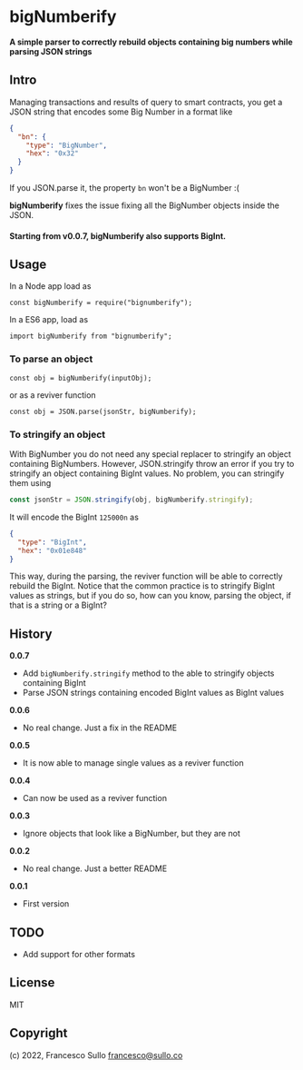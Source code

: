 # bigNumberify

**A simple parser to correctly rebuild objects containing big numbers while parsing JSON strings**

## Intro

Managing transactions and results of query to smart contracts, you get a JSON string that encodes some Big Number in a format like

```json
{
  "bn": {
    "type": "BigNumber",
    "hex": "0x32"
  }
}
```

If you JSON.parse it, the property `bn` won't be a BigNumber :(

**bigNumberify** fixes the issue fixing all the BigNumber objects inside the JSON.

#### Starting from v0.0.7, **bigNumberify** also supports BigInt.

## Usage

In a Node app load as

```
const bigNumberify = require("bignumberify");
```

In a ES6 app, load as

```
import bigNumberify from "bignumberify";
```

### To parse an object

```
const obj = bigNumberify(inputObj);
```

or as a reviver function

```
const obj = JSON.parse(jsonStr, bigNumberify);
```

### To stringify an object

With BigNumber you do not need any special replacer to stringify an object containing BigNumbers. However, JSON.stringify throw an error if you try to stringify an object containing BigInt values. No problem, you can stringify them using

```javascript
const jsonStr = JSON.stringify(obj, bigNumberify.stringify);
```

It will encode the BigInt `125000n` as 
```json
{ 
  "type": "BigInt", 
  "hex": "0x01e848"
}
```

This way, during the parsing, the reviver function will be able to correctly rebuild the BigInt. Notice that the common practice is to stringify BigInt values as strings, but if you do so, how can you know, parsing the object, if that is a string or a BigInt?

## History

**0.0.7**

- Add `bigNumberify.stringify` method to the able to stringify objects containing BigInt
- Parse JSON strings containing encoded BigInt values as BigInt values 

**0.0.6**

- No real change. Just a fix in the README

**0.0.5**

- It is now able to manage single values as a reviver function

**0.0.4**

- Can now be used as a reviver function

**0.0.3**

- Ignore objects that look like a BigNumber, but they are not

**0.0.2**

- No real change. Just a better README

**0.0.1**

- First version

## TODO

- Add support for other formats

## License

MIT

## Copyright

(c) 2022, Francesco Sullo <francesco@sullo.co>
